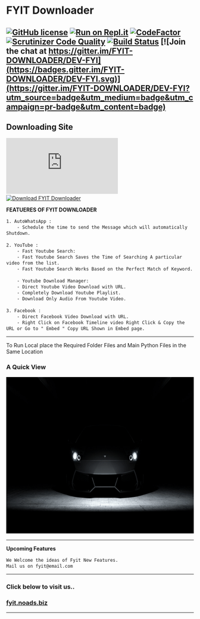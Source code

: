 


<h1>FYIT Downloader</h1> 

[![GitHub license](https://img.shields.io/github/license/DeepakChakravarthy/YoutubeDownloader-FYI)](https://github.com/DeepakChakravarthy/YoutubeDownloader-FYI/blob/master/LICENSE)
[![Run on Repl.it](https://repl.it/badge/github/DeepakChakravarthy/YoutubeDownloader-FYI)](https://repl.it/github/DeepakChakravarthy/YoutubeDownloader-FYI)
[![CodeFactor](https://www.codefactor.io/repository/github/deepakchakravarthy/youtubedownloader-fyi/badge)](https://www.codefactor.io/repository/github/deepakchakravarthy/youtubedownloader-fyi)
[![Scrutinizer Code Quality](https://scrutinizer-ci.com/g/DeepakChakravarthy/YoutubeDownloader-FYI/badges/quality-score.png?b=master)](https://scrutinizer-ci.com/g/DeepakChakravarthy/YoutubeDownloader-FYI/?branch=master)
[![Build Status](https://scrutinizer-ci.com/g/DeepakChakravarthy/YoutubeDownloader-FYI/badges/build.png?b=master)](https://scrutinizer-ci.com/g/DeepakChakravarthy/YoutubeDownloader-FYI/build-status/master) [![Join the chat at https://gitter.im/FYIT-DOWNLOADER/DEV-FYI](https://badges.gitter.im/FYIT-DOWNLOADER/DEV-FYI.svg)](https://gitter.im/FYIT-DOWNLOADER/DEV-FYI?utm_source=badge&utm_medium=badge&utm_campaign=pr-badge&utm_content=badge)
---------------------------------------------------------
<h2>Downloading Site</h2>

[![Download FYIT Downloader](https://sourceforge.net/sflogo.php?type=14&group_id=3225284)](https://sourceforge.net/p/fyit/)
[![Download FYIT Downloader](https://img.shields.io/sourceforge/dw/fyit.svg)](https://sourceforge.net/projects/fyit/files/latest/download)


**FEATUERES OF FYIT DOWNLOADER**

	1. AutoWhatsApp :
	    - Schedule the time to send the Message which will automatically Shutdown.
		
	2. YouTube :
	    - Fast Youtube Search:
		- Fast Youtube Search Saves the Time of Searching A particular video from the list.
		- Fast Youtube Search Works Based on the Perfect Match of Keyword.
			
	    - Youtube Download Manager:
		- Direct Youtube Video Download with URL.
		- Completely Download Youtube Playlist.
		- Download Only Audio From Youtube Video.
            
	3. Facebook :
	    - Direct Facebook Video Download with URL.
	    - Right Click on Facebook Timeline video Right Click & Copy the URL or Go to " Embed " Copy URL Shown in Embed page.
	
---------------------------------------------------------

To Run Local place the Required Folder Files and Main Python Files in the Same Location

<h3> A Quick View </h3>

<img src="https://github.com/DeepakChakravarthy/YoutubeDownloader-FYI/blob/master/ScreenShot/screendemo.gif?raw=true" width="800" height="420">

----------------------------------------------------------

**Upcoming Features**

	We Welcome the ideas of Fyit New Features. 
	Mail us on fyit@email.com
	
----------------------------------------------------------

<h3>Click below to visit us..</h3>
<h3><a href="https://fyit.noads.biz/">fyit.noads.biz</a></h3>

-----------------------------------------------------------
